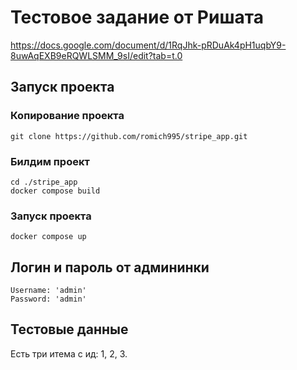# Тестовое задание от Ришата

https://docs.google.com/document/d/1RqJhk-pRDuAk4pH1uqbY9-8uwAqEXB9eRQWLSMM_9sI/edit?tab=t.0

## Запуск проекта

### Копирование проекта
```shell
git clone https://github.com/romich995/stripe_app.git
```

### Билдим проект
```shell
cd ./stripe_app
docker compose build
```


### Запуск проекта
```shell
docker compose up
```

## Логин и пароль от админинки
```shell
Username: 'admin'
Password: 'admin'
```

## Тестовые данные
Есть три итема с ид: 1, 2, 3.


